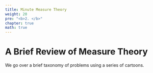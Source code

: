 ```yaml
---
title: Minute Measure Theory
weight: 20
pre: "<b>2. </b>"
chapter: true
math: true
---
```

# A Brief Review of Measure Theory 

We go over a brief taxonomy of problems using a series of cartoons.
